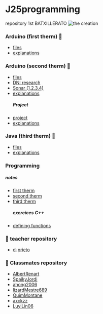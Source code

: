 # J25programming
repository 1st BATXILLERATO
![the creation](https://www.algomasquearte.es/2436/miguel-angel-creaccion-adan-detalle-manos.jpg)


### Arduino (first therm) 🤖
- [files](https://github.com/JuLiA1o1/J25programming/tree/main/Arduino)
- [explanations](https://github.com/JuLiA1o1/J25programming/blob/main/Arduino/arduino.md)

### Arduino (second therm) 🤖
- [files](https://github.com/JuLiA1o1/J25programming/tree/main/Arduino%202)
- [DNI research](https://hackmd.io/atLj5kMKRSyfEnDSyBRZyA?view)
- [Sonar (1,2,3,4)](https://hackmd.io/cjGNF7LOQsqj-j4Fuac9HA?view)
- [explanations](https://hackmd.io/QqFHOIArTtWAYT6pJxMDxQ?view)
  ##### Project
- [project](https://github.com/JuLiA1o1/J25programming/tree/main/Arduino%202/PROJECT)
- [explanations](https://hackmd.io/tjWXmJvLRH-o9r30Dv60bQ?view)
  
### Java (third therm) 🤖
- [files]()
- [explanations]()

### Programming

 ##### notes
- [first therm](https://hackmd.io/Ctju0ghoSDGoaZFLl2wDEg?view)
- [second therm](https://hackmd.io/t28FN6-MQYaxhp18eENRkw?view#/1)
- [third therm]()
  ##### exercices C++ 
- [defining functions](https://hackmd.io/M2EiOEEyTuS0wG-dJvqYvw)

### 👥 teacher repository
- [d-prieto](https://github.com/d-prieto/J25-Programming)

### 👥 Classmates repository
- [AlbertRenart](https://github.com/albertrenart/J25-programming)
- [SpaikyJordi](https://github.com/Spaikyjordi/J25-programming-jordi)
- [ahong2006](https://github.com/ahong2006/J25-PROGRAMMING)
- [lizardMestre689](https://github.com/lizardMestre689/J25-programming)
- [QuimMontane](https://github.com/QuimMontane/J25-programmig-Quim)
- [axckzz](https://github.com/axckzz/J25-Progamming#j25-progamming)
- [LuyiLin06](https://github.com/LuyiLin06/J25-programming)


